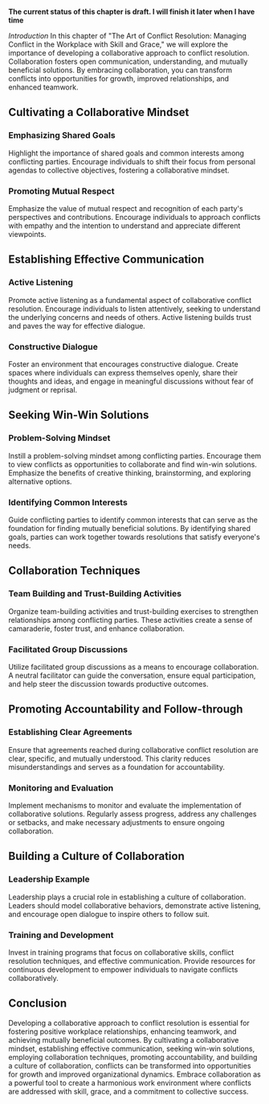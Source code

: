 **The current status of this chapter is draft. I will finish it later when I have time**

*Introduction* In this chapter of "The Art of Conflict Resolution: Managing Conflict in the Workplace with Skill and Grace," we will explore the importance of developing a collaborative approach to conflict resolution. Collaboration fosters open communication, understanding, and mutually beneficial solutions. By embracing collaboration, you can transform conflicts into opportunities for growth, improved relationships, and enhanced teamwork.

Cultivating a Collaborative Mindset
-----------------------------------

### Emphasizing Shared Goals

Highlight the importance of shared goals and common interests among conflicting parties. Encourage individuals to shift their focus from personal agendas to collective objectives, fostering a collaborative mindset.

### Promoting Mutual Respect

Emphasize the value of mutual respect and recognition of each party's perspectives and contributions. Encourage individuals to approach conflicts with empathy and the intention to understand and appreciate different viewpoints.

Establishing Effective Communication
------------------------------------

### Active Listening

Promote active listening as a fundamental aspect of collaborative conflict resolution. Encourage individuals to listen attentively, seeking to understand the underlying concerns and needs of others. Active listening builds trust and paves the way for effective dialogue.

### Constructive Dialogue

Foster an environment that encourages constructive dialogue. Create spaces where individuals can express themselves openly, share their thoughts and ideas, and engage in meaningful discussions without fear of judgment or reprisal.

Seeking Win-Win Solutions
-------------------------

### Problem-Solving Mindset

Instill a problem-solving mindset among conflicting parties. Encourage them to view conflicts as opportunities to collaborate and find win-win solutions. Emphasize the benefits of creative thinking, brainstorming, and exploring alternative options.

### Identifying Common Interests

Guide conflicting parties to identify common interests that can serve as the foundation for finding mutually beneficial solutions. By identifying shared goals, parties can work together towards resolutions that satisfy everyone's needs.

Collaboration Techniques
------------------------

### Team Building and Trust-Building Activities

Organize team-building activities and trust-building exercises to strengthen relationships among conflicting parties. These activities create a sense of camaraderie, foster trust, and enhance collaboration.

### Facilitated Group Discussions

Utilize facilitated group discussions as a means to encourage collaboration. A neutral facilitator can guide the conversation, ensure equal participation, and help steer the discussion towards productive outcomes.

Promoting Accountability and Follow-through
-------------------------------------------

### Establishing Clear Agreements

Ensure that agreements reached during collaborative conflict resolution are clear, specific, and mutually understood. This clarity reduces misunderstandings and serves as a foundation for accountability.

### Monitoring and Evaluation

Implement mechanisms to monitor and evaluate the implementation of collaborative solutions. Regularly assess progress, address any challenges or setbacks, and make necessary adjustments to ensure ongoing collaboration.

Building a Culture of Collaboration
-----------------------------------

### Leadership Example

Leadership plays a crucial role in establishing a culture of collaboration. Leaders should model collaborative behaviors, demonstrate active listening, and encourage open dialogue to inspire others to follow suit.

### Training and Development

Invest in training programs that focus on collaborative skills, conflict resolution techniques, and effective communication. Provide resources for continuous development to empower individuals to navigate conflicts collaboratively.

Conclusion
----------

Developing a collaborative approach to conflict resolution is essential for fostering positive workplace relationships, enhancing teamwork, and achieving mutually beneficial outcomes. By cultivating a collaborative mindset, establishing effective communication, seeking win-win solutions, employing collaboration techniques, promoting accountability, and building a culture of collaboration, conflicts can be transformed into opportunities for growth and improved organizational dynamics. Embrace collaboration as a powerful tool to create a harmonious work environment where conflicts are addressed with skill, grace, and a commitment to collective success.
